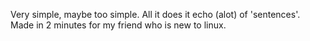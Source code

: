 Very simple, maybe too simple. All it does it echo (alot) of 'sentences'. Made in 2 minutes for my friend who is new to linux.
